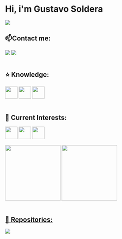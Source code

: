 <h1>Hi, i'm Gustavo Soldera</h1>
<a href="#" target="_blank"><img src="https://media.discordapp.net/attachments/1109870440945565726/1109870467852013790/header.png"/></a>
<h2>📫Contact me:</h2>
<div>
  <a href = "mailto:gustavo.soldera@gmail.com"><img src="https://img.shields.io/badge/Gmail-D14836?style=for-the-badge&logo=gmail&logoColor=white" target="_blank"></a>
  <a href="https://www.linkedin.com/in/g-soldera/" target="_blank"><img src="https://img.shields.io/badge/-LinkedIn-%230077B5?style=for-the-badge&logo=linkedin&logoColor=white" target="_blank"></a>   
</div>
<br>
<h2>⭐️ Knowledge:</h2>
<div>
 <img src="https://cdn.jsdelivr.net/gh/devicons/devicon/icons/html5/html5-original.svg" width="40" height="40"/> <img src="https://cdn.jsdelivr.net/gh/devicons/devicon/icons/css3/css3-original.svg" width="40" height="40"/> <img src="https://cdn.jsdelivr.net/gh/devicons/devicon/icons/javascript/javascript-original.svg" width="40" height="40"/> 
</div>
<br>
<h2>🌱 Current Interests:</h2>
<div>
 <img src="https://cdn.jsdelivr.net/gh/devicons/devicon/icons/react/react-original.svg" width="40" height="40"/> <img src="https://cdn.jsdelivr.net/gh/devicons/devicon/icons/nodejs/nodejs-original.svg" width="40" height="40"/> <img src="https://cdn.jsdelivr.net/gh/devicons/devicon/icons/bootstrap/bootstrap-original.svg" width="40" height="40"/> 
</div>
<br>
<div>
  <a href="https://github.com/g-soldera">
  <img height="180em" src="https://github-readme-stats.vercel.app/api/top-langs/?username=g-soldera&layout=compact&langs_count=7&theme=dracula"/>
  <img height="180em" src="https://github-readme-stats.vercel.app/api?username=g-soldera&show_icons=true&theme=dracula&include_all_commits=true&count_private=true"/>
</div>
<br>
<h2>📑 Repositories:</h2>
<a href="https://github.com/g-soldera/social-linking"><img src="https://cdn.discordapp.com/attachments/1109870440945565726/1109874072097144943/sociallinkingHeader.png"/></a>
